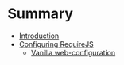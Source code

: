 # Summary

* [Introduction](README.md)
* [Configuring RequireJS](configuring_requirejs.md)
   * [Vanilla web-configuration](configuring_requirejs/vanilla_web-configurationmd.md)

